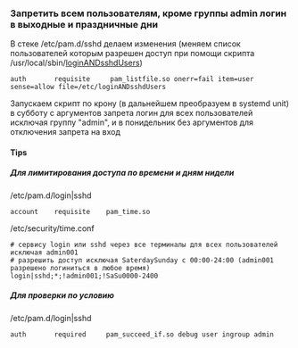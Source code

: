 ### Запретить всем пользователям, кроме группы admin логин в выходные и праздничные дни


В стеке /etc/pam.d/sshd делаем изменения (меняем список пользователей которым разрешен доступ при помощи скрипта /usr/local/sbin/[loginANDsshdUsers](https://github.com/kyourselfer/OTUS_LinuxAdmin201804/blob/master/lesson17_pam/time_limit/loginANDsshdUsers))
```
auth       requisite     pam_listfile.so onerr=fail item=user sense=allow file=/etc/loginANDsshdUsers
```
Запускаем скрипт по крону (в дальнейшем преобразуем в systemd unit) в субботу с аргументов запрета логин для всех пользователей исключая группу "admin", и в понидельник без аргументов для отключения запрета на вход



#### Tips
##### Для лимитирования доступа по времени и дням нидели

/etc/pam.d/login|sshd

`account    requisite    pam_time.so`

/etc/security/time.conf
```
# сервису login или sshd через все терминалы для всех пользователей исключая admin001
# разрешить доступ исключая SaterdaySunday с 00:00-24:00 (admin001 разрешено логиниться в любое время)
login|sshd;*;!admin001;!SaSu0000-2400
```
##### Для проверки по условию

/etc/pam.d/login|sshd
```
auth       required     pam_succeed_if.so debug user ingroup admin
```

